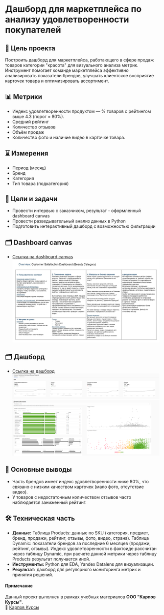 # Дашборд для маркетплейса по анализу удовлетворенности покупателей

## 🎯 Цель проекта
Построить дашборд для маркетплейса, работающего в сфере продаж товаров категории "красота" для визуального анализа метрик.  
Инструмент помогает команде маркетплейса эффективно анализировать показатели брендов, улучшать клиентское восприятие карточек товара и оптимизировать ассортимент.

## 📊 Метрики
- Индекс удовлетворенности продуктом — % товаров с рейтингом выше 4.3 (порог = 80%).  
- Средний рейтинг   
- Количество отзывов 
- Объём продаж   
- Количество фото и наличие видео в карточке товара.

## ⌛ Измерения
- Период (месяц)
- Бренд
- Категория
- Тип товара (подкатегория)

## 🚀 Цели и задачи
- Провести интервью с заказчиком, результат - оформленный dashboard canvas
- Провести разведывательный анализ данных в Python  
- Подготовить интерактивный дашборд с возможностью фильтрации

## 🗂️ Dashboard canvas
- [Ссылка на dashboard canvas](https://disk.yandex.ru/i/7uHrc3LIgcFksw)  
![](images/dashboard%20canvas.jpg)  

## 🗂️ Дашборд
- [Ссылка на дашборд](https://datalens.yandex/c7479ourv4jex)  
![](images/dashboard%20KPI.png) 
![](images/dashboard%20detail%20analitycs.png) 

## 🔎 Основные выводы
- Часть брендов имеет индекс удовлетворенности ниже 80%, что связано с низким качеством карточек (мало фото, отсутствие видео).  
- У товаров с недостаточным количеством отзывов часто наблюдается заниженный рейтинг.   

## 🛠 Техническая часть
- **Данные:** Таблица Products: данные по SKU (категория, предмет, бренд, продажи, рейтинг, отзывы, фото, видео, страна). Таблица Dynamic: показатели брендов за последние 6 месяцев (продажи, рейтинг, отзывы). Индекс удовлетворенности в фактоиде рассчитан через таблицу Dynamic, при расчете данной метрики через таблицу Products результат получается иной.
- **Инструменты:** Python для EDA, Yandex Datalens для визуализации.  
- **Результат:** дашборд для регулярного мониторинга метрик и принятия решений.

#### Примечание
Данный проект выполнен в рамках учебных материалов **ООО "Карпов Курсы"**.  
🔗 [Карпов Курсы](https://karpov.courses)
